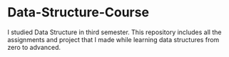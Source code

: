 # Data-Structure-Course


I studied Data Structure in third semester. 
This repository includes all the assignments and project that I made while learning data structures from zero to advanced.
